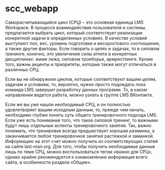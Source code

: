 # scc_webapp
Саморасчитывающийся цикл (СРЦ) – это основная единица LMS Workspace. В процессе взаимодействия пользователя и системы, предлагается выбрать цикл, который соответствует реализации конкретной задачи в определенных условиях. В качестве условий выступают пол, вес, уровень подготовки и весоростового соотношения, а также другие факторы. Если говорить о целях и задачах, то в силовом тренинге, конечно, это увеличение силы атлета в конкретных дисциплинах: жиме лежа, силовом троеборье, армрестлинге. Кроме того, важны акценты и приоритеты, которые также могут отличаться в различных СРЦ.

Если вы не обнаружили циклов, которые соответствуют вашим целям, задачам и условиям, то, вероятно, нужно просто подождать пока команда LMS завершит разработку данных программ. То, в каком направлении ведется работа, можно узнать в группе LMS ВКонтакте.

Если же вы уже нашли необходимый СРЦ, и он полностью удовлетворяет вашим исходным данным, то, прежде чем начать, необходимо глубже понять суть общего тренировочного подхода LMS. Если уже есть понимание того, что такое силовой тренинг, то важными будут лишь отдельные аспекты тренировочного занятия. Так, важно понимать, что тренировке всегда предшествует хорошая разминка, а заканчивается любое тренировочное занятие растяжкой и заминкой. Информацию на этот счет можно получить из соответствующих статей на сайте last-man.org. Для того, чтобы получить необходимые данные лишь по теме СРЦ, можно воспользоваться тегом «важно для СРЦ», однако крайне рекомендуется к ознакомлению информация всего сайта, в особенности раздела «Общее».
